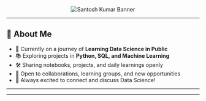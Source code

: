 <p align="center">
  <img src="https://capsule-render.vercel.app/api?type=waving&color=0:00C9FF,100:92FE9D&height=200&section=header&text=Hi,%20I'm%20Santosh%20Kumar!&fontSize=40&fontAlignY=35&desc=Learning%20Data%20Science%20in%20Public🚀&descAlignY=60&animation=twinkling" alt="Santosh Kumar Banner"/>
</p>

---

## 🚀 About Me
- 🎯 Currently on a journey of **Learning Data Science in Public**
- 📚 Exploring projects in **Python, SQL, and Machine Learning**
- 🛠️ Sharing notebooks, projects, and daily learnings openly
- 🤝 Open to collaborations, learning groups, and new opportunities
- 💬 Always excited to connect and discuss Data Science!

---



---
